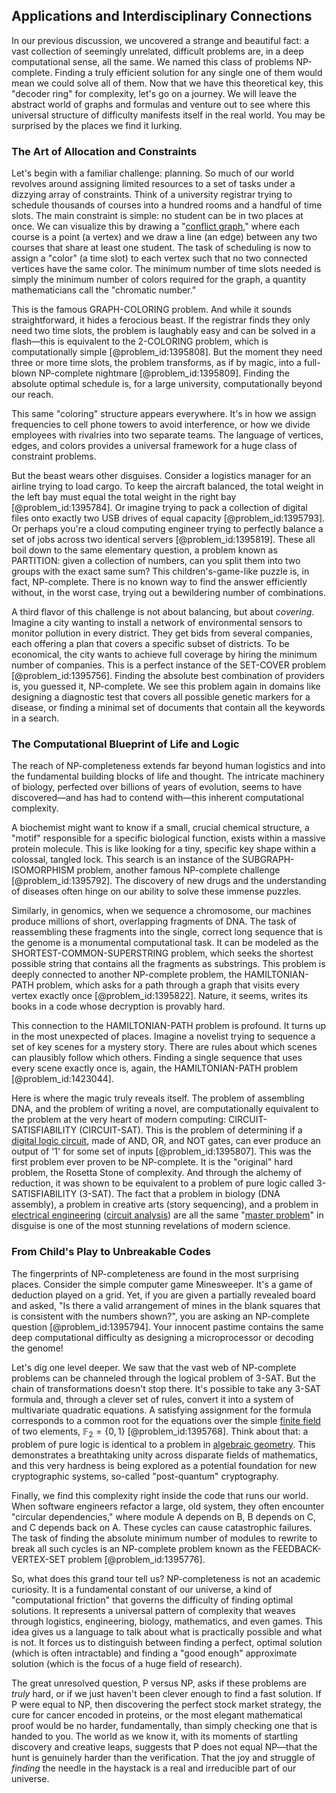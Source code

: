 ## Applications and Interdisciplinary Connections

In our previous discussion, we uncovered a strange and beautiful fact: a vast collection of seemingly unrelated, difficult problems are, in a deep computational sense, all the same. We named this class of problems NP-complete. Finding a truly efficient solution for any single one of them would mean we could solve all of them. Now that we have this theoretical key, this "decoder ring" for complexity, let's go on a journey. We will leave the abstract world of graphs and formulas and venture out to see where this universal structure of difficulty manifests itself in the real world. You may be surprised by the places we find it lurking.

### The Art of Allocation and Constraints

Let's begin with a familiar challenge: planning. So much of our world revolves around assigning limited resources to a set of tasks under a dizzying array of constraints. Think of a university registrar trying to schedule thousands of courses into a hundred rooms and a handful of time slots. The main constraint is simple: no student can be in two places at once. We can visualize this by drawing a "[conflict graph](@article_id:272346)," where each course is a point (a vertex) and we draw a line (an edge) between any two courses that share at least one student. The task of scheduling is now to assign a "color" (a time slot) to each vertex such that no two connected vertices have the same color. The minimum number of time slots needed is simply the minimum number of colors required for the graph, a quantity mathematicians call the "chromatic number."

This is the famous GRAPH-COLORING problem. And while it sounds straightforward, it hides a ferocious beast. If the registrar finds they only need two time slots, the problem is laughably easy and can be solved in a flash—this is equivalent to the 2-COLORING problem, which is computationally simple [@problem_id:1395808]. But the moment they need three or more time slots, the problem transforms, as if by magic, into a full-blown NP-complete nightmare [@problem_id:1395809]. Finding the absolute optimal schedule is, for a large university, computationally beyond our reach.

This same "coloring" structure appears everywhere. It's in how we assign frequencies to cell phone towers to avoid interference, or how we divide employees with rivalries into two separate teams. The language of vertices, edges, and colors provides a universal framework for a huge class of constraint problems.

But the beast wears other disguises. Consider a logistics manager for an airline trying to load cargo. To keep the aircraft balanced, the total weight in the left bay must equal the total weight in the right bay [@problem_id:1395784]. Or imagine trying to pack a collection of digital files onto exactly two USB drives of equal capacity [@problem_id:1395793]. Or perhaps you're a cloud computing engineer trying to perfectly balance a set of jobs across two identical servers [@problem_id:1395819]. These all boil down to the same elementary question, a problem known as PARTITION: given a collection of numbers, can you split them into two groups with the exact same sum? This children's-game-like puzzle is, in fact, NP-complete. There is no known way to find the answer efficiently without, in the worst case, trying out a bewildering number of combinations.

A third flavor of this challenge is not about balancing, but about *covering*. Imagine a city wanting to install a network of environmental sensors to monitor pollution in every district. They get bids from several companies, each offering a plan that covers a specific subset of districts. To be economical, the city wants to achieve full coverage by hiring the minimum number of companies. This is a perfect instance of the SET-COVER problem [@problem_id:1395756]. Finding the absolute best combination of providers is, you guessed it, NP-complete. We see this problem again in domains like designing a diagnostic test that covers all possible genetic markers for a disease, or finding a minimal set of documents that contain all the keywords in a search.

### The Computational Blueprint of Life and Logic

The reach of NP-completeness extends far beyond human logistics and into the fundamental building blocks of life and thought. The intricate machinery of biology, perfected over billions of years of evolution, seems to have discovered—and has had to contend with—this inherent computational complexity.

A biochemist might want to know if a small, crucial chemical structure, a "motif" responsible for a specific biological function, exists within a massive protein molecule. This is like looking for a tiny, specific key shape within a colossal, tangled lock. This search is an instance of the SUBGRAPH-ISOMORPHISM problem, another famous NP-complete challenge [@problem_id:1395792]. The discovery of new drugs and the understanding of diseases often hinge on our ability to solve these immense puzzles.

Similarly, in genomics, when we sequence a chromosome, our machines produce millions of short, overlapping fragments of DNA. The task of reassembling these fragments into the single, correct long sequence that is the genome is a monumental computational task. It can be modeled as the SHORTEST-COMMON-SUPERSTRING problem, which seeks the shortest possible string that contains all the fragments as substrings. This problem is deeply connected to another NP-complete problem, the HAMILTONIAN-PATH problem, which asks for a path through a graph that visits every vertex exactly once [@problem_id:1395822]. Nature, it seems, writes its books in a code whose decryption is provably hard.

This connection to the HAMILTONIAN-PATH problem is profound. It turns up in the most unexpected of places. Imagine a novelist trying to sequence a set of key scenes for a mystery story. There are rules about which scenes can plausibly follow which others. Finding a single sequence that uses every scene exactly once is, again, the HAMILTONIAN-PATH problem [@problem_id:1423044].

Here is where the magic truly reveals itself. The problem of assembling DNA, and the problem of writing a novel, are computationally equivalent to the problem at the very heart of modern computing: CIRCUIT-SATISFIABILITY (CIRCUIT-SAT). This is the problem of determining if a [digital logic circuit](@article_id:174214), made of AND, OR, and NOT gates, can ever produce an output of '1' for some set of inputs [@problem_id:1395807]. This was the first problem ever proven to be NP-complete. It is the "original" hard problem, the Rosetta Stone of complexity. And through the alchemy of reduction, it was shown to be equivalent to a problem of pure logic called 3-SATISFIABILITY (3-SAT). The fact that a problem in biology (DNA assembly), a problem in creative arts (story sequencing), and a problem in [electrical engineering](@article_id:262068) ([circuit analysis](@article_id:260622)) are all the same "[master problem](@article_id:635015)" in disguise is one of the most stunning revelations of modern science.

### From Child's Play to Unbreakable Codes

The fingerprints of NP-completeness are found in the most surprising places. Consider the simple computer game Minesweeper. It's a game of deduction played on a grid. Yet, if you are given a partially revealed board and asked, "Is there a valid arrangement of mines in the blank squares that is consistent with the numbers shown?", you are asking an NP-complete question [@problem_id:1395794]. Your innocent pastime contains the same deep computational difficulty as designing a microprocessor or decoding the genome!

Let's dig one level deeper. We saw that the vast web of NP-complete problems can be channeled through the logical problem of 3-SAT. But the chain of transformations doesn't stop there. It's possible to take any 3-SAT formula and, through a clever set of rules, convert it into a system of multivariate quadratic equations. A satisfying assignment for the formula corresponds to a common root for the equations over the simple [finite field](@article_id:150419) of two elements, $\mathbb{F}_2 = \{0, 1\}$ [@problem_id:1395768]. Think about that: a problem of pure logic is identical to a problem in [algebraic geometry](@article_id:155806). This demonstrates a breathtaking unity across disparate fields of mathematics, and this very hardness is being explored as a potential foundation for new cryptographic systems, so-called "post-quantum" cryptography.

Finally, we find this complexity right inside the code that runs our world. When software engineers refactor a large, old system, they often encounter "circular dependencies," where module A depends on B, B depends on C, and C depends back on A. These cycles can cause catastrophic failures. The task of finding the absolute minimum number of modules to rewrite to break all such cycles is an NP-complete problem known as the FEEDBACK-VERTEX-SET problem [@problem_id:1395776].

So, what does this grand tour tell us? NP-completeness is not an academic curiosity. It is a fundamental constant of our universe, a kind of "computational friction" that governs the difficulty of finding optimal solutions. It represents a universal pattern of complexity that weaves through logistics, engineering, biology, mathematics, and even games. This idea gives us a language to talk about what is practically possible and what is not. It forces us to distinguish between finding a perfect, optimal solution (which is often intractable) and finding a "good enough" approximate solution (which is the focus of a huge field of research).

The great unresolved question, P versus NP, asks if these problems are *truly* hard, or if we just haven't been clever enough to find a fast solution. If P were equal to NP, then discovering the perfect stock market strategy, the cure for cancer encoded in proteins, or the most elegant mathematical proof would be no harder, fundamentally, than simply checking one that is handed to you. The world as we know it, with its moments of startling discovery and creative leaps, suggests that P does not equal NP—that the hunt is genuinely harder than the verification. That the joy and struggle of *finding* the needle in the haystack is a real and irreducible part of our universe.